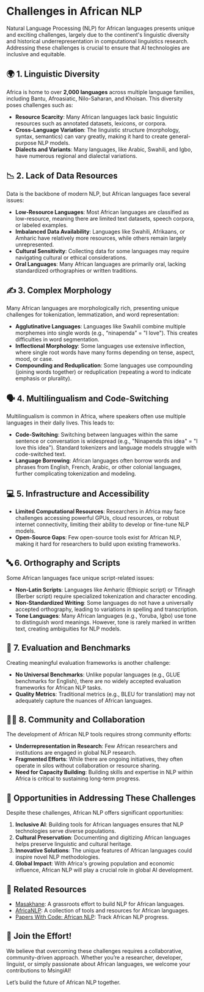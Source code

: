 # Challenges in African NLP  

Natural Language Processing (NLP) for African languages presents unique and exciting challenges, largely due to the continent's linguistic diversity and historical underrepresentation in computational linguistics research. Addressing these challenges is crucial to ensure that AI technologies are inclusive and equitable.

## 🌍 1. Linguistic Diversity  
Africa is home to over **2,000 languages** across multiple language families, including Bantu, Afroasiatic, Nilo-Saharan, and Khoisan. This diversity poses challenges such as:  

- **Resource Scarcity**: Many African languages lack basic linguistic resources such as annotated datasets, lexicons, or corpora.  
- **Cross-Language Variation**: The linguistic structure (morphology, syntax, semantics) can vary greatly, making it hard to create general-purpose NLP models.  
- **Dialects and Variants**: Many languages, like Arabic, Swahili, and Igbo, have numerous regional and dialectal variations.  

## 📉 2. Lack of Data Resources  

Data is the backbone of modern NLP, but African languages face several issues:  

- **Low-Resource Languages**: Most African languages are classified as low-resource, meaning there are limited text datasets, speech corpora, or labeled examples.  
- **Imbalanced Data Availability**: Languages like Swahili, Afrikaans, or Amharic have relatively more resources, while others remain largely unrepresented.  
- **Cultural Sensitivity**: Collecting data for some languages may require navigating cultural or ethical considerations.  
- **Oral Languages**: Many African languages are primarily oral, lacking standardized orthographies or written traditions.  

## ✍️ 3. Complex Morphology  

Many African languages are morphologically rich, presenting unique challenges for tokenization, lemmatization, and word representation:  

- **Agglutinative Languages**: Languages like Swahili combine multiple morphemes into single words (e.g., “ninapenda” = "I love"). This creates difficulties in word segmentation.  
- **Inflectional Morphology**: Some languages use extensive inflection, where single root words have many forms depending on tense, aspect, mood, or case.  
- **Compounding and Reduplication**: Some languages use compounding (joining words together) or reduplication (repeating a word to indicate emphasis or plurality).  

## 🗣️ 4. Multilingualism and Code-Switching  

Multilingualism is common in Africa, where speakers often use multiple languages in their daily lives. This leads to:  

- **Code-Switching**: Switching between languages within the same sentence or conversation is widespread (e.g., "Ninapenda this idea" = "I love this idea"). Standard tokenizers and language models struggle with code-switched text.  
- **Language Borrowing**: African languages often borrow words and phrases from English, French, Arabic, or other colonial languages, further complicating tokenization and modeling.  

## 💻 5. Infrastructure and Accessibility  

- **Limited Computational Resources**: Researchers in Africa may face challenges accessing powerful GPUs, cloud resources, or robust internet connectivity, limiting their ability to develop or fine-tune NLP models.  
- **Open-Source Gaps**: Few open-source tools exist for African NLP, making it hard for researchers to build upon existing frameworks.  

## 🔤 6. Orthography and Scripts  

Some African languages face unique script-related issues:  

- **Non-Latin Scripts**: Languages like Amharic (Ethiopic script) or Tifinagh (Berber script) require specialized tokenization and character encoding.  
- **Non-Standardized Writing**: Some languages do not have a universally accepted orthography, leading to variations in spelling and transcription.  
- **Tone Languages**: Many African languages (e.g., Yoruba, Igbo) use tone to distinguish word meanings. However, tone is rarely marked in written text, creating ambiguities for NLP models.  

## 🤖 7. Evaluation and Benchmarks  

Creating meaningful evaluation frameworks is another challenge:  

- **No Universal Benchmarks**: Unlike popular languages (e.g., GLUE benchmarks for English), there are no widely accepted evaluation frameworks for African NLP tasks.  
- **Quality Metrics**: Traditional metrics (e.g., BLEU for translation) may not adequately capture the nuances of African languages.  


## 👩‍💻 8. Community and Collaboration  

The development of African NLP tools requires strong community efforts:  

- **Underrepresentation in Research**: Few African researchers and institutions are engaged in global NLP research.  
- **Fragmented Efforts**: While there are ongoing initiatives, they often operate in silos without collaboration or resource sharing.  
- **Need for Capacity Building**: Building skills and expertise in NLP within Africa is critical to sustaining long-term progress.  


## 🌟 Opportunities in Addressing These Challenges  

Despite these challenges, African NLP offers significant opportunities:  

1. **Inclusive AI**: Building tools for African languages ensures that NLP technologies serve diverse populations.  
2. **Cultural Preservation**: Documenting and digitizing African languages helps preserve linguistic and cultural heritage.  
3. **Innovative Solutions**: The unique features of African languages could inspire novel NLP methodologies.  
4. **Global Impact**: With Africa's growing population and economic influence, African NLP will play a crucial role in global AI development.  


## 🔗 Related Resources  

- [Masakhane](https://www.masakhane.io/): A grassroots effort to build NLP for African languages.  
- [AfricaNLP](https://africanlp.github.io/): A collection of tools and resources for African languages.  
- [Papers With Code: African NLP](https://paperswithcode.com/task/african-nlp): Track African NLP progress.  


## 💬 Join the Effort!  

We believe that overcoming these challenges requires a collaborative, community-driven approach. Whether you’re a researcher, developer, linguist, or simply passionate about African languages, we welcome your contributions to MsingiAI!  

Let’s build the future of African NLP together. 
